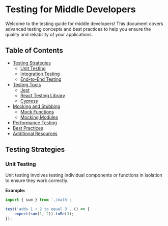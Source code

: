 # Testing for Middle Developers

Welcome to the testing guide for middle developers! This document covers advanced testing concepts and best practices to help you ensure the quality and reliability of your applications.

## Table of Contents

- [Testing Strategies](#testing-strategies)
  - [Unit Testing](#unit-testing)
  - [Integration Testing](#integration-testing)
  - [End-to-End Testing](#end-to-end-testing)
- [Testing Tools](#testing-tools)
  - [Jest](#jest)
  - [React Testing Library](#react-testing-library)
  - [Cypress](#cypress)
- [Mocking and Stubbing](#mocking-and-stubbing)
  - [Mock Functions](#mock-functions)
  - [Mocking Modules](#mocking-modules)
- [Performance Testing](#performance-testing)
- [Best Practices](#best-practices)
- [Additional Resources](#additional-resources)

## Testing Strategies

### Unit Testing

Unit testing involves testing individual components or functions in isolation to ensure they work correctly.

**Example:**

```javascript
import { sum } from './math';

test('adds 1 + 2 to equal 3', () => {
    expect(sum(1, 2)).toBe(3);
});

